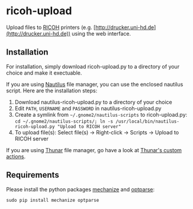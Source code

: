 ricoh-upload
============

Upload files to [RICOH](http://www.ricoh.com) printers (e.g. [http://drucker.uni-hd.de](http://drucker.uni-hd.de)) using the web interface.

Installation
------------

For installation, simply download ricoh-upload.py to a directory of your choice and make it exectuable.

If you are using [Nautilus](http://wiki.gnome.org/Nautilus) file manager, you can use the enclosed nautilus script. Here are the installation steps:

1. Download nautilus-ricoh-upload.py to a directory of your choice
2. Edit `PATH`, `USERNAME` and `PASSWORD` in nautilus-ricoh-upload.py
3. Create a symlink from `~/.gnome2/nautilus-scripts` to ricoh-upload.py:
`cd ~/.gnome2/nautilus-scripts/; ln -s /usr/local/bin/nautilus-ricoh-upload.py "Upload to RICOH server"`
4. To upload file(s): Select file(s) -> Right-click -> Scripts -> Upload to RICOH server

If you are using [Thunar](http://docs.xfce.org/xfce/thunar/start) file manager, go have a look at [Thunar's custom actions](http://docs.xfce.org/xfce/thunar/custom-actions).

Requirements
------------

Please install the python packages [mechanize](http://pypi.python.org/pypi/mechanize/) and [optparse](http://docs.python.org/2/library/optparse.html):

`sudo pip install mechanize optparse`
